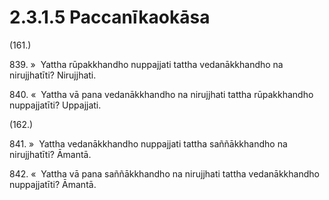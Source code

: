 

# 2.3.1.5 Paccanīkaokāsa





(161.)

839\. »  Yattha rūpakkhandho nuppajjati tattha vedanākkhandho na nirujjhatīti? Nirujjhati.

840\. «  Yattha vā pana vedanākkhandho na nirujjhati tattha rūpakkhandho nuppajjatīti? Uppajjati.

(162.)

841\. »  Yattha vedanākkhandho nuppajjati tattha saññākkhandho na nirujjhatīti? Āmantā.

842\. «  Yattha vā pana saññākkhandho na nirujjhati tattha vedanākkhandho nuppajjatīti? Āmantā.



